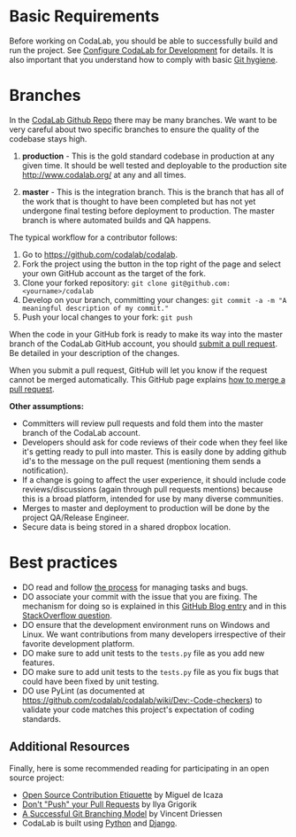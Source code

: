 # Basic Requirements
Before working on CodaLab, you should be able to successfully build and run the project. See [Configure CodaLab for Development](https://github.com/codalab/codalab/wiki/Dev_Configure-CodaLab-for-Development) for details. It is also important that you understand how to comply with basic [Git hygiene](http://blog.ericbmerritt.com/2011/09/21/commit-hygiene-and-git.html). 

# Branches
In the [CodaLab Github Repo](http://github.com/codalab/codalab) there may be many branches. We want to be very careful about two specific branches to ensure the quality of the codebase stays high.

1. **production** - This is the gold standard codebase in production at any given time. It should be well tested and deployable to the production site http://www.codalab.org/ at any and all times.

2. **master** - This is the integration branch. This is the branch that has all of the work that is thought to have been completed but has not yet undergone final testing before deployment to production. The master branch is where automated builds and QA happens.

The typical workflow for a contributor follows:

1. Go to https://github.com/codalab/codalab.
1. Fork the project using the button in the top right of the page and select your own GitHub account as the target of the fork.
1. Clone your forked repository:
```git clone git@github.com:<yourname>/codalab```
1. Develop on your branch, committing your changes:
```git commit -a -m "A meaningful description of my commit."```
1. Push your local changes to your fork:
```git push```

When the code in your GitHub fork is ready to make its way into the master branch of the CodaLab GitHub account, you should [submit a pull request](https://help.github.com/articles/using-pull-requests#initiating-the-pull-request). Be detailed in your description of the changes.

When you submit a pull request, GitHub will let you know if the request cannot be merged automatically. This GitHub page explains [how to merge a pull request](https://help.github.com/articles/merging-a-pull-request).

**Other assumptions:**

* Committers will review pull requests and fold them into the master branch of the CodaLab account.
* Developers should ask for code reviews of their code when they feel like it's getting ready to pull into master. This is easily done by adding github id's to the message on the pull request (mentioning them sends a notification).
* If a change is going to affect the user experience, it should include code reviews/discussions (again through pull requests mentions) because this is a broad platform, intended for use by many diverse communities.
* Merges to master and deployment to production will be done by the project QA/Release Engineer.
* Secure data is being stored in a shared dropbox location. 

# Best practices

* DO read and follow [the process](https://github.com/codalab/codalab/wiki/Dev_Issue-tracking) for managing tasks and bugs.
* DO associate your commit with the issue that you are fixing. The mechanism for doing so is explained in this [GitHub Blog entry](https://github.com/blog/831-issues-2-0-the-next-generation) and in this [StackOverflow question](http://stackoverflow.com/questions/1687262/link-to-github-issue-number-with-commit-message).
* DO ensure that the development environment runs on Windows and Linux. We want contributions from many developers irrespective of their favorite development platform.
* DO make sure to add unit tests to the `tests.py` file as you add new features.
* DO make sure to add unit tests to the `tests.py` file as you fix bugs that could have been fixed by unit testing.
* DO use PyLint (as documented at https://github.com/codalab/codalab/wiki/Dev:-Code-checkers) to validate your code matches this project's expectation of coding standards.


## Additional Resources

Finally, here is some recommended reading for participating in an open source project:
- [Open Source Contribution Etiquette](http://tirania.org/blog/archive/2010/Dec-31.html) by Miguel de Icaza
- [Don't "Push" your Pull Requests](http://www.igvita.com/2011/12/19/dont-push-your-pull-requests/) by Ilya Grigorik
- [A Successful Git Branching Model](http://nvie.com/posts/a-successful-git-branching-model/) by Vincent Driessen
- CodaLab is built using [Python](http://www.python.org/) and [Django](https://www.djangoproject.com/).